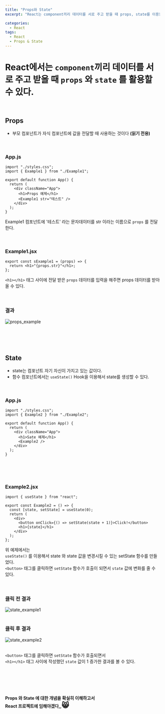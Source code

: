 ```yaml
---
title: "Props와 State"
excerpt: "React는 component끼리 데이터를 서로 주고 받을 때 props, state를 이용할 수 있다."

categories:
  - React
tags:
  - React
  - Props & State
---
```


# React에서는 `component`끼리 데이터를 서로 주고 받을 때 `props` 와 `state` 를 활용할 수 있다.<br><br>

## Props

- 부모 컴포넌트가 자식 컴포넌트에 값을 전달할 때 사용하는 것이다 <strong>(읽기 전용)</strong><br><br><br>

### App.js

```
import "./styles.css";
import { Example1 } from "./Example1";

export default function App() {
  return (
    <div className="App">
      <h1>Props 예제</h1>
      <Example1 str="테스트" />
    </div>
  );
}
```

Example1 컴포넌트에 '테스트' 라는 문자데이터를 str 이라는 이름으로 `props` 를 전달한다.
<br><br><br>

### Example1.jsx

```
export const sExample1 = (props) => {
  return <h1>"{props.str}"</h1>;
};
```

`<h1></h1>` 태그 사이에 전달 받은 `props` 데이터를 입력을 해주면 props 데이터를 받아올 수 있다.
<br><br><br>

### 결과

![props_example](https://user-images.githubusercontent.com/76745621/148658183-462517c4-050a-4c8e-a5fa-247d2d00606a.png)
<br><br><br><br><br>

## State

- state는 컴포넌트 자기 자신이 가지고 있는 값이다.<br>
- 함수 컴포넌트에서는 `useState()` Hook을 이용해서 state를 생성할 수 있다.
  <br><br><br>

### App.js

```
import "./styles.css";
import { Example2 } from "./Example2";

export default function App() {
  return (
    <div className="App">
      <h1>Sate 예제</h1>
      <Example2 />
    </div>
  );
}
```

<br><br><br>

### Example2.jsx

```
import { useState } from "react";

export const Example2 = () => {
  const [state, setState] = useState(0);
  return (
    <div>
      <button onClick={() => setState(state + 1)}>Click!</button>
      <h1>{state}</h1>
    </div>
  );
};
```

위 예제에서는<br>
`useState()` 를 이용해서 state 와 state 값을 변경시킬 수 있는 setState 함수를 만들었다. <br>
`<button>` 태그를 클릭하면 `setState` 함수가 호출이 되면서 `state` 값에 변화를 줄 수 있다.
<br><br><br>

### 클릭 전 결과

![state_example1](https://user-images.githubusercontent.com/76745621/148658219-1b3fc514-ad32-44a5-8398-12b9d10d3b50.png)
<br><br>

### 클릭 후 결과

![state_example2](https://user-images.githubusercontent.com/76745621/148658235-09593b3e-a9e2-4866-93ad-5ac13ba7ea31.png)
<br><br>

`<button>` 태그를 클릭하면 `setState` 함수가 호출되면서<br> `<h1></h1>` 태그 사이에 작성했던 `state` 값이 1 증가한 결과를 볼 수 있다.
<br><br><br><br><br><br>

<b>Props 와 State 에 대한 개념을 확실히 이해하고서<br>
React 프로젝트에 임해야겠다,,<span style="font-size: 23px">😸</span> </br>
